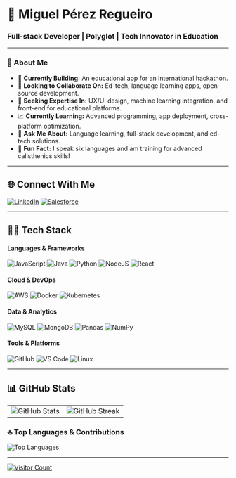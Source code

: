 # 🌌 Miguel Pérez Regueiro
### Full-stack Developer | Polyglot | Tech Innovator in Education

---

### 🌠 About Me
- 🌱 **Currently Building:** An educational app for an international hackathon.
- 🚀 **Looking to Collaborate On:** Ed-tech, language learning apps, open-source development.
- 🧩 **Seeking Expertise In:** UX/UI design, machine learning integration, and front-end for educational platforms.
- 📈 **Currently Learning:** Advanced programming, app deployment, cross-platform optimization.
- 🧠 **Ask Me About:** Language learning, full-stack development, and ed-tech solutions.
- 🎯 **Fun Fact:** I speak six languages and am training for advanced calisthenics skills!

---

## 🌐 Connect With Me
[![LinkedIn](https://img.shields.io/badge/LinkedIn-%230077B5.svg?style=flat&logo=linkedin&logoColor=white)](https://linkedin.com/in/Miguel%20Pérez%20Regueiro)
[![Salesforce](https://img.shields.io/badge/Salesforce-%2300A1E0.svg?style=flat&logo=salesforce&logoColor=white)](https://www.salesforce.com/trailblazer/vez1avt92qouv7yss3)

---

## 🧑‍💻 Tech Stack
#### Languages & Frameworks
![JavaScript](https://img.shields.io/badge/-JavaScript-%23323330?style=flat&logo=javascript)
![Java](https://img.shields.io/badge/-Java-%23ED8B00?style=flat&logo=openjdk)
![Python](https://img.shields.io/badge/-Python-%233670A0?style=flat&logo=python)
![NodeJS](https://img.shields.io/badge/-Node.js-%236DA55F?style=flat&logo=node.js)
![React](https://img.shields.io/badge/-React-%2320232a?style=flat&logo=react)

#### Cloud & DevOps
![AWS](https://img.shields.io/badge/-AWS-%23FF9900?style=flat&logo=amazon-aws)
![Docker](https://img.shields.io/badge/-Docker-%230db7ed?style=flat&logo=docker)
![Kubernetes](https://img.shields.io/badge/-Kubernetes-%23326ce5?style=flat&logo=kubernetes)

#### Data & Analytics
![MySQL](https://img.shields.io/badge/-MySQL-%234479A1?style=flat&logo=mysql)
![MongoDB](https://img.shields.io/badge/-MongoDB-%234ea94b?style=flat&logo=mongodb)
![Pandas](https://img.shields.io/badge/-Pandas-%23150458?style=flat&logo=pandas)
![NumPy](https://img.shields.io/badge/-NumPy-%23013243?style=flat&logo=numpy)

#### Tools & Platforms
![GitHub](https://img.shields.io/badge/-GitHub-%23121011?style=flat&logo=github)
![VS Code](https://img.shields.io/badge/-VS%20Code-%23007ACC?style=flat&logo=visual-studio-code)
![Linux](https://img.shields.io/badge/-Linux-%23FCC624?style=flat&logo=linux)

---

## 📊 GitHub Stats
<table>
<tr>
<td>
<img src="https://github-readme-stats.vercel.app/api?username=MiguelRegueiro&theme=github_dark&hide_border=true&show_icons=true" alt="GitHub Stats">
</td>
<td>
<img src="https://github-readme-streak-stats.herokuapp.com/?user=MiguelRegueiro&theme=github_dark&hide_border=true" alt="GitHub Streak">
</td>
</tr>
</table>
  
### 🔝 Top Languages & Contributions
<img src="https://github-readme-stats.vercel.app/api/top-langs/?username=MiguelRegueiro&theme=github_dark&hide_border=true&layout=compact" alt="Top Languages">

---

[![Visitor Count](https://visitcount.itsvg.in/api?id=MiguelRegueiro&icon=0&color=12)](https://visitcount.itsvg.in)

<!-- This readme was beautifully crafted with the help of GPRM: https://gprm.itsvg.in -->
